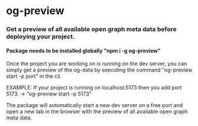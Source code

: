 # og-preview

### Get a preview of all available open graph meta data before deploying your project.

#### Package needs to be installed globally "npm i -g og-preview"

Once the project you are working on is running on the dev server, you can simply get a preview of the og-data by executing the command "og-preview start -p port" in the cli.

EXAMPLE: If your project is running on localhost:5173 then you add port 5173. -> "og-preview start -p 5173"

The package will automatically start a new dev server on a free port and open a new tab in the browser with the preview of all available open graph meta data.
